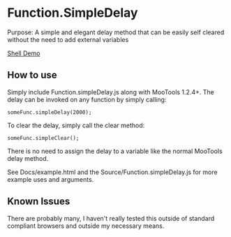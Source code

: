 Function.SimpleDelay
===========
Purpose: A simple and elegant delay method that can be easily self cleared without the need to add external variables

[Shell Demo](http://mootools.net/shell/Jm2Uh/ "Shell Demo")

How to use
----------
Simply include Function.simpleDelay.js along with MooTools 1.2.4+. The delay can be invoked on any function by simply calling:

	someFunc.simpleDelay(2000);

To clear the delay, simply call the clear method:

	someFunc.simpleClear();

There is no need to assign the delay to a variable like the normal MooTools delay method.

See Docs/example.html and the Source/Function.simpleDelay.js for more example uses and arguments.

Known Issues
-----------------
There are probably many, I haven't really tested this outside of standard compliant browsers and outside my necessary means.